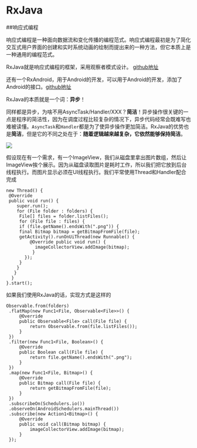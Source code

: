 # RxJava

##响应式编程

响应式编程是一种面向数据流和变化传播的编程范式。响应式编程最初是为了简化交互式用户界面的创建和实时系统动画的绘制而提出来的一种方法，但它本质上是一种通用的编程范式。

RxJava就是响应式编程的框架，采用观察者模式设计。
[github地址](https://github.com/ReactiveX/RxJava)

还有一个RxAndroid，用于Android的开发，可以用于Android的开发，添加了Android的接口。[github地址](https://github.com/ReactiveX/RxAndroid)

RxJava的本质就是一个词：**异步**！

同样都是异步，为啥不用AsyncTask/Handler/XXX？**简洁**！异步操作很关键的一点是程序的简洁性，因为在调度过程比较复杂的情况下，异步代码经常会既难写也难被读懂。`AsyncTask`和`Handler`都是为了使异步操作更加简洁。RxJava的优势也是**简洁**，但是它的不同之处在于：**随着逻辑越来越复杂，它依然能够保持简洁**。

![](http://ofowf99vj.bkt.clouddn.com/%E4%B8%BE%E4%B8%AA%E4%BE%8B%E5%AD%90.jpg)

假设现在有一个需求，有一个ImageView，我们从磁盘里拿出图片数组，然后让ImageView挨个展示。因为从磁盘读取图片是耗时工作，所以我们把它放到后台线程执行。而图片显示必须在UI线程执行。我们平常使用Thread和Handler配合完成
```
new Thread() {
 @Override
 public void run() { 
    super.run(); 
    for (File folder : folders) {
     File[] files = folder.listFiles(); 
     for (File file : files) { 
     if (file.getName().endsWith(".png")) { 
     final Bitmap bitmap = getBitmapFromFile(file);
     getActivity().runOnUiThread(new Runnable() { 
         @Override public void run() { 
           imageCollectorView.addImage(bitmap); 
          } 
       }); 
     } 
    } 
   } 
  } 
}.start();

```
如果我们使用RxJava的话，实现方式是这样的
```
Observable.from(folders)
 .flatMap(new Func1<File, Observable<File>>() {
     @Override
     public Observable<File> call(File file) {
         return Observable.from(file.listFiles());
     }
 })
 .filter(new Func1<File, Boolean>() {
     @Override
     public Boolean call(File file) {
         return file.getName().endsWith(".png");
     }
 })
 .map(new Func1<File, Bitmap>() {
     @Override
     public Bitmap call(File file) {
         return getBitmapFromFile(file);
     }
 })
 .subscribeOn(Schedulers.io())
 .observeOn(AndroidSchedulers.mainThread())
 .subscribe(new Action1<Bitmap>() {
     @Override
     public void call(Bitmap bitmap) {
         imageCollectorView.addImage(bitmap);
     }
 });

```